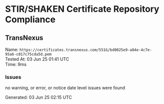 # STIR/SHAKEN Certificate Repository Compliance

## TransNexus

Name: `https://certificates.transnexus.com/551G/bd0025e9-a84e-4c7e-95a6-c017c75cda5d.pem`\
Tested At: 03 Jun 25 01:41 UTC\
Time: 9ms

### Issues

no warning, or error, or notice date level issues were found

Generated: 03 Jun 25 02:15 UTC